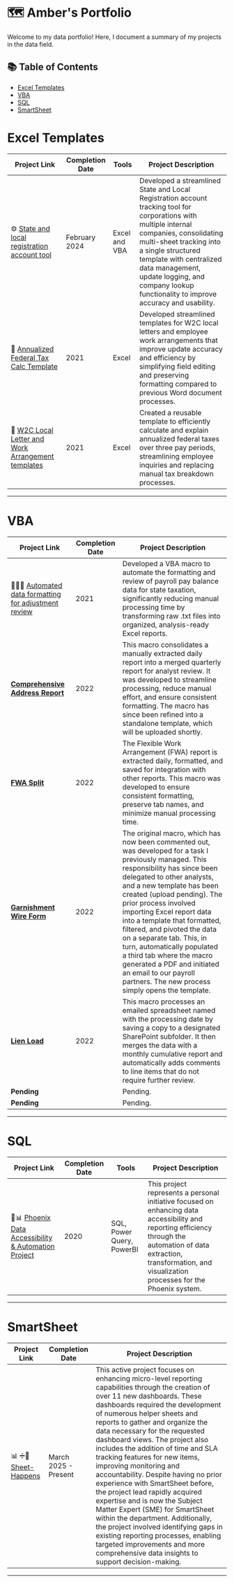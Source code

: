 # 🗺 Amber's Portfolio

Welcome to my data portfolio! Here, I document a summary of my projects in the data field. 

## 📚 Table of Contents
- [Excel Templates](#excel-templates)
- [VBA](#vba)
- [SQL](#sql)
- [SmartSheet](#smartsheet)

# Excel Templates

| Project Link | Completion Date | Tools | Project Description | 
|---|---|---|---|
| ⚙️ [State and local registration account tool](https://github.com/ADeabenderfer/State-and-Local-Registration-account-tool) | February 2024 | Excel and VBA | Developed a streamlined State and Local Registration account tracking tool for corporations with multiple internal companies, consolidating multi-sheet tracking into a single structured template with centralized data management, update logging, and company lookup functionality to improve accuracy and usability. |
| 🧮 [Annualized Federal Tax Calc Template](https://github.com/ADeabenderfer/Annualized-Federal-Tax-Calc-Template) | 2021 | Excel | Developed streamlined templates for W2C local letters and employee work arrangements that improve update accuracy and efficiency by simplifying field editing and preserving formatting compared to previous Word document processes. |
| 🧮 [W2C Local Letter and Work Arrangement templates](https://github.com/ADeabenderfer/W2c-Local-Letter-and-Work-arrangements-templates/tree/main) | 2021 | Excel | Created a reusable template to efficiently calculate and explain annualized federal taxes over three pay periods, streamlining employee inquiries and replacing manual tax breakdown processes. |

***

# VBA

| Project Link | Completion Date | Project Description | 
|---|---|---|
| 👨‍💻🔧 [Automated data formatting for adjustment review](https://github.com/ADeabenderfer/EAPB-State-formatting-VBA-code) | 2021 | Developed a VBA macro to automate the formatting and review of payroll pay balance data for state taxation, significantly reducing manual processing time by transforming raw .txt files into organized, analysis-ready Excel reports. |
| **[Comprehensive Address Report](https://github.com/ADeabenderfer/Excel-macros/blob/main/ComprehensiveAddressReport.vba)**    | 2022 | This macro consolidates a manually extracted daily report into a merged quarterly report for analyst review. It was developed to streamline processing, reduce manual effort, and ensure consistent formatting. The macro has since been refined into a standalone template, which will be uploaded shortly. |
| **[FWA Split](https://github.com/ADeabenderfer/Excel-macros/blob/main/FWA%20Split.vba)**            | 2022 | The Flexible Work Arrangement (FWA) report is extracted daily, formatted, and saved for integration with other reports. This macro was developed to ensure consistent formatting, preserve tab names, and minimize manual processing time. |
| **[Garnishment Wire Form](https://github.com/ADeabenderfer/Excel-macros/blob/main/GarnWireForm.vba)** | 2022 | The original macro, which has now been commented out, was developed for a task I previously managed. This responsibility has since been delegated to other analysts, and a new template has been created (upload pending). The prior process involved importing Excel report data into a template that formatted, filtered, and pivoted the data on a separate tab. This, in turn, automatically populated a third tab where the macro generated a PDF and initiated an email to our payroll partners. The new process simply opens the template. |
| **[Lien Load](https://github.com/ADeabenderfer/Excel-macros/blob/main/LienLoad.vba)** | 2022 | This macro processes an emailed spreadsheet named with the processing date by saving a copy to a designated SharePoint subfolder. It then merges the data with a monthly cumulative report and automatically adds comments to line items that do not require further review.|
| **Pending** || Pending. |
| **Pending** || Pending. |

***

# SQL

| Project Link | Completion Date | Tools | Project Description | 
|---|---|---|---|
| 🚀📊 [Phoenix Data Accessibility & Automation Project](https://github.com/ADeabenderfer/Phoenix-SQL-to-PowerBI-for-Dept-83) | 2020 | SQL, Power Query, PowerBI | This project represents a personal initiative focused on enhancing data accessibility and reporting efficiency through the automation of data extraction, transformation, and visualization processes for the Phoenix system. |


***
# SmartSheet

| Project Link | Completion Date | Project Description | 
|---|---|---|
| 📊 ➗📝[Sheet-Happens](https://github.com/ADeabenderfer/Sheet-Happens) | March 2025 - Present | This active project focuses on enhancing micro-level reporting capabilities through the creation of over 11 new dashboards. These dashboards required the development of numerous helper sheets and reports to gather and organize the data necessary for the requested dashboard views. The project also includes the addition of time and SLA tracking features for new items, improving monitoring and accountability. Despite having no prior experience with SmartSheet before, the project lead rapidly acquired expertise and is now the Subject Matter Expert (SME) for SmartSheet within the department. Additionally, the project involved identifying gaps in existing reporting processes, enabling targeted improvements and more comprehensive data insights to support decision-making. |


***
